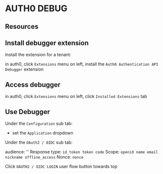 # AUTH0 DEBUG

## Resources

## Install debugger extension

Install the extension for a tenant:

in auth0, click `Extensions` menu on left, install the
`Auth0 Authentication API Debugger` extension

## Access debugger

in auth0, click `Extensions` menu on left, click `Installed Extensions` tab

## Use Debugger

Under the `Configuration` sub tab:

- set the `Application` dropdown

Under the `OAuth2 / OIDC` sub tab:

audience: ''
Response type: `id_token token code`
Scope: `openid name email nickname offline_access`
Nonce: `nonce`

Click `OAUTH2 / OIDC LOGIN` user flow button towards top
